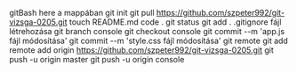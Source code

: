 gitBash here a mappában
git init
git pull https://github.com/szpeter992/git-vizsga-0205.git
touch README.md
code .
git status
git add .
.gitignore fájl létrehozása
git branch console
git checkout console
git commit --m 'app.js fájl módosítása'
git commit --m 'style.css fájl módosítása'
git remote
git add remote add origin https://github.com/szpeter992/git-vizsga-0205.git
git push -u origin master
git push -u origin console